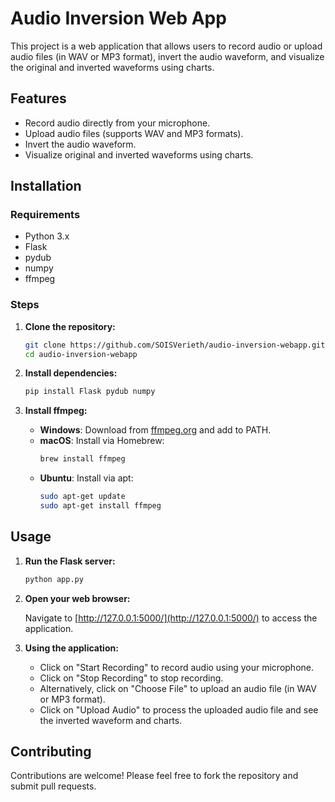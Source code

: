 
# Audio Inversion Web App

This project is a web application that allows users to record audio or upload audio files (in WAV or MP3 format), invert the audio waveform, and visualize the original and inverted waveforms using charts.

## Features

- Record audio directly from your microphone.
- Upload audio files (supports WAV and MP3 formats).
- Invert the audio waveform.
- Visualize original and inverted waveforms using charts.

## Installation

### Requirements

- Python 3.x
- Flask
- pydub
- numpy
- ffmpeg

### Steps

1. **Clone the repository:**

   ```bash
   git clone https://github.com/SOISVerieth/audio-inversion-webapp.git
   cd audio-inversion-webapp
   ```

2. **Install dependencies:**

   ```bash
   pip install Flask pydub numpy
   ```

3. **Install ffmpeg:**

   - **Windows**: Download from [ffmpeg.org](https://ffmpeg.org/download.html) and add to PATH.
   - **macOS**: Install via Homebrew:
     ```bash
     brew install ffmpeg
     ```
   - **Ubuntu**: Install via apt:
     ```bash
     sudo apt-get update
     sudo apt-get install ffmpeg
     ```

## Usage

1. **Run the Flask server:**

   ```bash
   python app.py
   ```

2. **Open your web browser:**

   Navigate to [http://127.0.0.1:5000/](http://127.0.0.1:5000/) to access the application.

3. **Using the application:**

   - Click on "Start Recording" to record audio using your microphone.
   - Click on "Stop Recording" to stop recording.
   - Alternatively, click on "Choose File" to upload an audio file (in WAV or MP3 format).
   - Click on "Upload Audio" to process the uploaded audio file and see the inverted waveform and charts.

## Contributing

Contributions are welcome! Please feel free to fork the repository and submit pull requests.
